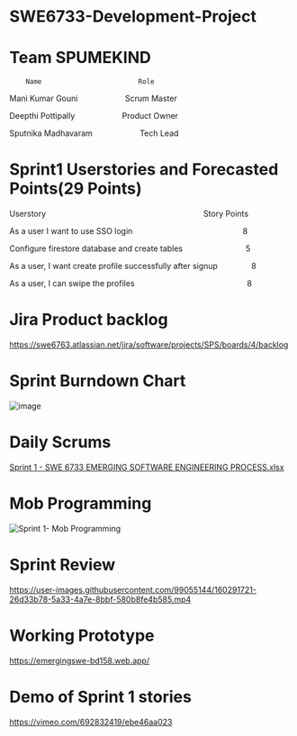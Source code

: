 # SWE6733-Development-Project

# Team SPUMEKIND
        Name                        Role
        
  Mani Kumar Gouni &emsp; &emsp; &emsp;Scrum Master
  
  Deepthi Pottipally &emsp; &emsp; &emsp;Product Owner
  
  Sputnika Madhavaram &emsp; &emsp; &emsp;Tech Lead
  
  
# Sprint1 Userstories and Forecasted Points(29 Points)
 
 Userstory&emsp; &emsp; &emsp; &emsp;&emsp; &emsp; &emsp; &emsp; &emsp; &emsp; &emsp;Story Points
 
 As a user I want to use SSO login &emsp; &emsp; &emsp; &emsp; &emsp; &emsp; &emsp;8  
 
 Configure firestore database and create tables &emsp; &emsp; &emsp; &emsp;5  
 
 As a user, I want create profile successfully after signup  &emsp; &emsp;8
 
 As a user, I can swipe the profiles  &emsp; &emsp; &emsp; &emsp; &emsp; &emsp; &emsp;8
 
# Jira Product backlog
  https://swe6763.atlassian.net/jira/software/projects/SPS/boards/4/backlog
  
#  Sprint Burndown Chart

![image](https://user-images.githubusercontent.com/99055144/160249134-532144fb-1bb8-4c40-9b35-586472941147.png)

# Daily Scrums

[Sprint 1 -  SWE 6733 EMERGING SOFTWARE ENGINEERING PROCESS.xlsx](https://github.com/ManiKumarGouni-KSU/SPUMEKIND/files/8358013/Sprint.1.-.SWE.6733.EMERGING.SOFTWARE.ENGINEERING.PROCESS.xlsx)

# Mob Programming

![Sprint 1- Mob Programming](https://user-images.githubusercontent.com/99055144/160290974-c30de5b1-6cd6-4ecb-bd5e-e0ba82b387fa.png)

# Sprint Review

https://user-images.githubusercontent.com/99055144/160291721-26d33b78-5a33-4a7e-8bbf-580b8fe4b585.mp4

# Working Prototype

https://emergingswe-bd158.web.app/

# Demo of Sprint 1 stories
https://vimeo.com/692832419/ebe46aa023

